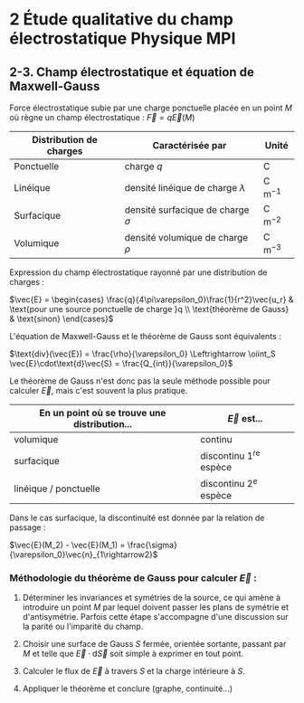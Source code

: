 # 2 Étude qualitative du champ électrostatique Physique MPI

## 2-3. Champ électrostatique et équation de Maxwell-Gauss

Force électrostatique subie par une charge ponctuelle placée en un point $M$ où règne un champ électrostatique :
$\vec{F} = q\vec{E}(M)$

| Distribution de charges | Caractérisée par                      | Unité      |
| ----------------------- | ------------------------------------- | ---------- |
| Ponctuelle              | charge $q$                            | C          |
| Linéique                | densité linéique de charge $\lambda$  | C m$^{-1}$ |
| Surfacique              | densité surfacique de charge $\sigma$ | C m$^{-2}$ |
| Volumique               | densité volumique de charge $\rho$    | C m$^{-3}$ |

Expression du champ électrostatique rayonné par une distribution de charges :

$\vec{E} = \begin{cases} 
\frac{q}{4\pi\varepsilon_0}\frac{1}{r^2}\vec{u_r} & \text{pour une source ponctuelle de charge }q \\
\text{théorème de Gauss} & \text{sinon}
\end{cases}$

L'équation de Maxwell-Gauss et le théorème de Gauss sont équivalents :

$\text{div}(\vec{E}) = \frac{\rho}{\varepsilon_0} \Leftrightarrow \oiint_S \vec{E}\cdot\text{d}\vec{S} = \frac{Q_{int}}{\varepsilon_0}$

Le théorème de Gauss n'est donc pas la seule méthode possible pour calculer $\vec{E}$, mais c'est souvent la plus pratique.

| En un point où se trouve une distribution... | $\vec{E}$ est...                  |
| -------------------------------------------- | --------------------------------- |
| volumique                                    | continu                           |
| surfacique                                   | discontinu 1$^{\text{re}}$ espèce |
| linéique / ponctuelle                        | discontinu 2$^{\text{e}}$ espèce  |

Dans le cas surfacique, la discontinuité est donnée par la relation de passage :

$\vec{E}(M_2) - \vec{E}(M_1) = \frac{\sigma}{\varepsilon_0}\vec{n}_{1\rightarrow2}$

### Méthodologie du théorème de Gauss pour calculer $\vec{E}$ :

1. Déterminer les invariances et symétries de la source, ce qui amène à introduire un point $M$ par lequel doivent passer les plans de symétrie et d'antisymétrie.
   Parfois cette étape s'accompagne d'une discussion sur la parité ou l'imparité du champ.

2. Choisir une surface de Gauss $S$ fermée, orientée sortante, passant par $M$ et telle que $\vec{E}\cdot\text{d}\vec{S}$ soit simple à exprimer en tout point.

3. Calculer le flux de $\vec{E}$ à travers $S$ et la charge intérieure à $S$.

4. Appliquer le théorème et conclure (graphe, continuité...)
